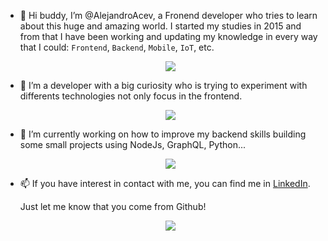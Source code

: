 - 👋 Hi buddy, I’m @AlejandroAcev, a Fronend developer who tries to learn about this huge and amazing world.
     I started my studies in 2015 and from that I have been working and updating my knowledge in every way that I could: `Frontend`, `Backend`, `Mobile`, `IoT`, etc.
     
     <p align="center"><image src="https://media.giphy.com/media/d9TIXOKaA6HFm/giphy.gif" /></p>
     
- 👀 I’m a developer with a big curiosity who is trying to experiment with differents technologies not only focus in the frontend.
      
     <p align="center"><image src="https://media.giphy.com/media/QqdyVT8H6uJ32/giphy.gif" /></p>

- 🌱 I’m currently working on how to improve my backend skills building some small projects using NodeJs, GraphQL, Python...

     <p align="center"><image src="https://media.giphy.com/media/60yTQLK9O7XlS/giphy.gif" /></p>

- 📫 If you have interest in contact with me, you can find me in [LinkedIn](https://www.linkedin.com/in/alejandroacevedogonzalez/?originalSubdomain=es).
     
     Just let me know that you come from Github!
     
     <p align="center"><image src="https://media.giphy.com/media/T8Dhl1KPyzRqU/giphy.gif" /></p>

<!---
AlejandroAcev/AlejandroAcev is a ✨ special ✨ repository because its `README.md` (this file) appears on your GitHub profile.
You can click the Preview link to take a look at your changes.
--->
